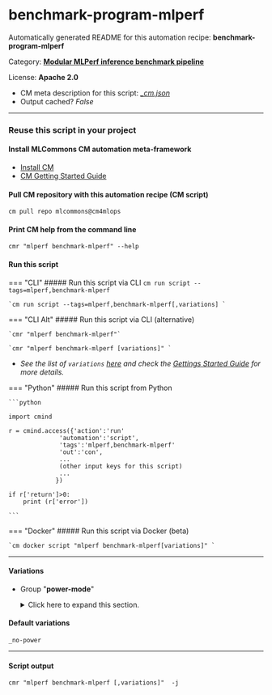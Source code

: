 # benchmark-program-mlperf
Automatically generated README for this automation recipe: **benchmark-program-mlperf**

Category: **[Modular MLPerf inference benchmark pipeline](..)**

License: **Apache 2.0**


* CM meta description for this script: *[_cm.json](https://github.com/mlcommons/cm4mlops/tree/main/script/benchmark-program-mlperf/_cm.json)*
* Output cached? *False*

---
### Reuse this script in your project

#### Install MLCommons CM automation meta-framework

* [Install CM](https://docs.mlcommons.org/ck/install)
* [CM Getting Started Guide](https://docs.mlcommons.org/ck/getting-started/)

#### Pull CM repository with this automation recipe (CM script)

```cm pull repo mlcommons@cm4mlops```

#### Print CM help from the command line

````cmr "mlperf benchmark-mlperf" --help````

#### Run this script

=== "CLI"
    ##### Run this script via CLI
    `cm run script --tags=mlperf,benchmark-mlperf`

    `cm run script --tags=mlperf,benchmark-mlperf[,variations] `

=== "CLI Alt"
    ##### Run this script via CLI (alternative)

    `cmr "mlperf benchmark-mlperf"`

    `cmr "mlperf benchmark-mlperf [variations]" `


* *See the list of `variations` [here](#variations) and check the [Gettings Started Guide](https://github.com/mlcommons/ck/blob/dev/docs/getting-started.md) for more details.*

=== "Python"
    ##### Run this script from Python


    ```python

    import cmind

    r = cmind.access({'action':'run'
                  'automation':'script',
                  'tags':'mlperf,benchmark-mlperf'
                  'out':'con',
                  ...
                  (other input keys for this script)
                  ...
                 })

    if r['return']>0:
        print (r['error'])

    ```


=== "Docker"
    ##### Run this script via Docker (beta)

    `cm docker script "mlperf benchmark-mlperf[variations]" `

___


#### Variations

  * Group "**power-mode**"
    <details>
    <summary>Click here to expand this section.</summary>

    * **`_no-power`** (default)
      - Workflow:
        1. ***Read "post_deps" on other CM scripts***
           * benchmark-program,program
             * CM names: `--adr.['benchmark-program']...`
             - CM script: [benchmark-program](https://github.com/mlcommons/cm4mlops/tree/master/script/benchmark-program)
    * `_power`
      - Environment variables:
        - *CM_MLPERF_POWER*: `yes`
      - Workflow:
        1. ***Read "prehook_deps" on other CM scripts***
           * benchmark-program,program
             * CM names: `--adr.['benchmark-program']...`
             - CM script: [benchmark-program](https://github.com/mlcommons/cm4mlops/tree/master/script/benchmark-program)
        1. ***Read "post_deps" on other CM scripts***
           * run,mlperf,power,client
             * Enable this dependency only if all ENV vars are set:<br>
`{'CM_MLPERF_LOADGEN_MODE': ['performance']}`
             * CM names: `--adr.['mlperf-power-client']...`
             - CM script: [run-mlperf-power-client](https://github.com/mlcommons/cm4mlops/tree/master/script/run-mlperf-power-client)

    </details>


#### Default variations

`_no-power`

___
#### Script output
`cmr "mlperf benchmark-mlperf [,variations]"  -j`